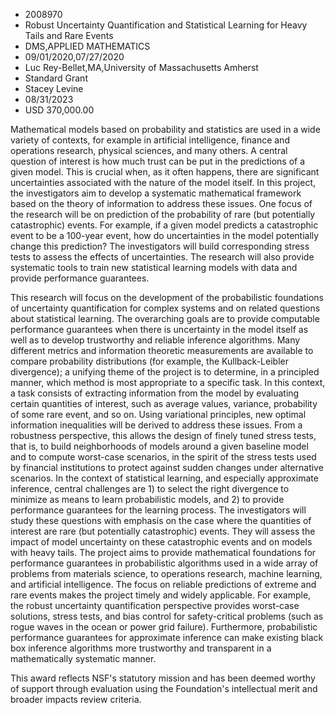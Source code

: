 
* 2008970
* Robust Uncertainty Quantification and Statistical Learning for Heavy Tails and Rare Events
* DMS,APPLIED MATHEMATICS
* 09/01/2020,07/27/2020
* Luc Rey-Bellet,MA,University of Massachusetts Amherst
* Standard Grant
* Stacey Levine
* 08/31/2023
* USD 370,000.00

Mathematical models based on probability and statistics are used in a wide
variety of contexts, for example in artificial intelligence, finance and
operations research, physical sciences, and many others. A central question of
interest is how much trust can be put in the predictions of a given model. This
is crucial when, as it often happens, there are significant uncertainties
associated with the nature of the model itself. In this project, the
investigators aim to develop a systematic mathematical framework based on the
theory of information to address these issues. One focus of the research will be
on prediction of the probability of rare (but potentially catastrophic) events.
For example, if a given model predicts a catastrophic event to be a 100-year
event, how do uncertainties in the model potentially change this prediction? The
investigators will build corresponding stress tests to assess the effects of
uncertainties. The research will also provide systematic tools to train new
statistical learning models with data and provide performance guarantees.

This research will focus on the development of the probabilistic foundations of
uncertainty quantification for complex systems and on related questions about
statistical learning. The overarching goals are to provide computable
performance guarantees when there is uncertainty in the model itself as well as
to develop trustworthy and reliable inference algorithms. Many different metrics
and information theoretic measurements are available to compare probability
distributions (for example, the Kullback-Leibler divergence); a unifying theme
of the project is to determine, in a principled manner, which method is most
appropriate to a specific task. In this context, a task consists of extracting
information from the model by evaluating certain quantities of interest, such as
average values, variance, probability of some rare event, and so on. Using
variational principles, new optimal information inequalities will be derived to
address these issues. From a robustness perspective, this allows the design of
finely tuned stress tests, that is, to build neighborhoods of models around a
given baseline model and to compute worst-case scenarios, in the spirit of the
stress tests used by financial institutions to protect against sudden changes
under alternative scenarios. In the context of statistical learning, and
especially approximate inference, central challenges are 1) to select the right
divergence to minimize as means to learn probabilistic models, and 2) to provide
performance guarantees for the learning process. The investigators will study
these questions with emphasis on the case where the quantities of interest are
rare (but potentially catastrophic) events. They will assess the impact of model
uncertainty on these catastrophic events and on models with heavy tails. The
project aims to provide mathematical foundations for performance guarantees in
probabilistic algorithms used in a wide array of problems from materials
science, to operations research, machine learning, and artificial intelligence.
The focus on reliable predictions of extreme and rare events makes the project
timely and widely applicable. For example, the robust uncertainty quantification
perspective provides worst-case solutions, stress tests, and bias control for
safety-critical problems (such as rogue waves in the ocean or power grid
failure). Furthermore, probabilistic performance guarantees for approximate
inference can make existing black box inference algorithms more trustworthy and
transparent in a mathematically systematic manner.

This award reflects NSF's statutory mission and has been deemed worthy of
support through evaluation using the Foundation's intellectual merit and broader
impacts review criteria.
